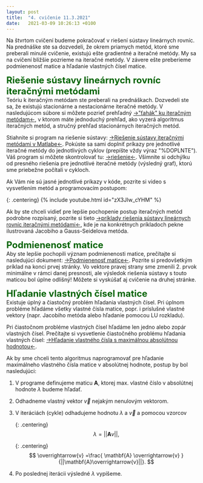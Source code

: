 ```yaml
---
layout: post
title:  "4. cvičenie 11.3.2021"
date:   2021-03-09 10:26:13 +0100
---
```

<!--
**Úlohy za dochádzku 20.3.** <span style="color:red">---DEADLINE 3.4.---</span> :<br />



1. Doplňte do programu [lu_decom.m](http://maslarova.github.io/cvicenie3/lu_decom.m) kód, ktorý počíta determinant matice A bez použita funkcie det(). 
Využite pritom fakt, že determinant(A) = determinant(L)*determinant(U), a uvedomte si, ako sa jednoducho spočíta determinant trojuholníkových matíc.  
Môžete mi poslať celý program ako súbor "lu_decom.m", alebo len skopírovať doplnenú časť kódu a poslať ako text mailu. <br />
2. Vyplňte [TEST](https://www.flexiquiz.com/SC/N/97b6d26e-c808-4bb1-9ecb-4daaa4b22201). Podpíšte sa celým menom. Bodové ohodnotenie neberiem v úvahu, stačǐ, že odklikáte odpovede. <br />
 <br />

Pripomínam, že celkovo môžete mať 3 absencie. Prvé tri cvičenia počítam podľa klasickej dochádzky, cvičenie 13.3. bolo zrušené (neberiem ho do úvahy v dochádzke).<br />
Môžete využiť [->Matlab online<-](https://www.mathworks.com/products/matlab-online.html).<br />

-->

Na štvrtom cvičení budeme pokračovať v riešení sústavy lineárnych rovníc. Na prednáške ste sa dozvedeli, že okrem priamych metód, ktoré sme preberali minulé cvičenie, existujú ešte gradientné a iteračné metódy. My sa na cvičení bližšie pozrieme na iteračné metódy. 
V závere ešte preberieme podmienenosť matice a hľadanie vlastných čísel matice.

<span style="color:DarkGreen"> <font size="+2"><b>Riešenie sústavy lineárnych rovníc iteračnými metódami</b></font></span><br>
Teóriu k iteračným metódam ste preberali na prednáškach. Dozvedeli ste sa, že existujú stacionárne a nestacionárne iteračné metódy. V nasledujúcom súbore si môžete pozrieť prehľadný [->"ťahák" ku iteračným metódam<-](http://maslarova.github.io/cvicenie5/iteracne_metody_tahak.pdf), v ktorom máte jednoduchý prehľad, ako vyzerá algoritmus iteračných metód, a stručný prehľad stacionárnych iteračných metód.
<br>

Stiahnite si program na riešenie sústavy: [->Riešenie sústavy iteračnými metódami v Matlabe<-](http://maslarova.github.io/cvicenie4/porovnani.m).
Pokúste sa sami doplniť príkazy pre jednotlivé iteračné metódy do jednotlivých cyklov (prepíšte vždy výraz "%DOPLNTE"). 
Váš program si môžete skontrolovať tu: [->riešenie<-](http://maslarova.github.io/cvicenie4/porovnani_riesenie.m). Všimnite si odchýlku od presného riešenia pre jednotlivé iteračné metódy (výsledný graf), ktorú sme priebežne počítali v cykloch.

Ak Vám nie sú jasné jednotlivé príkazy v kóde, pozrite si video s vysvetlením metód a programovacím postupom:

   {: .centering}
   {% include youtube.html id="zX3JIw_cYHM" %}

Ak by ste chceli vidieť pre lepšie pochopenie postup iteračných metód podrobne rozpísaný, pozrite si tieto [->príklady riešenia sústavy lineárnych rovníc iteračnými metódami<-](https://college.cengage.com/mathematics/larson/elementary_linear/5e/students/ch08-10/chap_10_2.pdf), kde je na konkrétnych príkladoch pekne ilustrovaná Jacobiho a Gauss-Seidelova metóda. <br />

<span style="color:DarkGreen"> <font size="+2"><b>Podmienenosť matice</b></font></span><br>
Aby ste lepšie pochopili význam podmienenosti matice, prečítajte si nasledujúci dokument: [->Podmienenosť matice<-](http://kfe.fjfi.cvut.cz/~matysma4/nme/cv04/podminenostmatice.pdf). Pozrite si predovšetkým príklad na konci prvej stránky. Vo vektore pravej strany sme zmenili 2. prvok minimálne v rámci danej presnosti, ale výsledok riešenia sústavy s touto maticou bol úplne odlišný!
Môžete si vyskúšať aj cvičenie na druhej stránke.

<span style="color:DarkGreen"> <font size="+2"><b>Hľadanie vlastných čísel matice</b></font></span><br>
Existuje úplný a čiastočný problém hľadania vlastných čísel. Pri úplnom probléme hľadáme všetky vlastné čísla matice, popr. i príslušné vlastné vektory (napr. Jacobiho metóda alebo hľadanie pomocou LU rozkladu). 


Pri čiastočnom probléme vlastných čísel hľadáme len jedno alebo zopár vlastných čísel. 
Prečítajte si vysvetlenie čiastočného problému hľadania vlastných čísel: [->Hľadanie vlastného čísla s maximálnou absolútnou hodnotou<-](http://kfe.fjfi.cvut.cz/~matysma4/nme/cv04/hledanivlastcisel.pdf).<br />


Ak by sme chceli tento algoritmus naprogramovať pre hľadanie maximálneho vlastného čísla matice v absolútnej hodnote, postup by bol nasledujúci:
1. V programe definujeme maticu $\mathbf{A}$, ktorej max. vlastné číslo v absolútnej hodnote $\lambda$ budeme hľadať.
2. Odhadneme vlastný vektor $\overrightarrow{v}$ nejakým nenulovým vektorom.
3. V iteráciách (cykle) odhadujeme hodnotu $\lambda$ a $\overrightarrow{v}$ a pomocou vzorcov

   {: .centering}
   $$
   \lambda = ||\mathbf{A}v||,
   $$
   
   {: .centering}
   $$
   \overrightarrow{v} =\frac{ \mathbf{A} \overrightarrow{v} }{||\mathbf{A}\overrightarrow{v}||}.
   $$

4. Po poslednej iterácii výsledné $\lambda$ vypíšeme.  







<!--
- Materiály ďalších cvičiacich:<br />
  * [Tomáš Kerepecký](http://nme.8u.cz/cviceni/) - odporúčam pozrieť prezentácie<br />
  * [Martin Matys](http://kfe.fjfi.cvut.cz/~matysma4/)<br />
  * [Michal Zeman](http://kfe.fjfi.cvut.cz/~zeman/) - minulé ročníky<br />
  * [Vojta Horný](https://ft.nephy.chalmers.se/~vojtech/NME/index.html) - minulé ročníky <br />	
  * [Jirka Vyskočil](http://kfe.fjfi.cvut.cz/~vyskocil/) - minulé ročníky
-->


